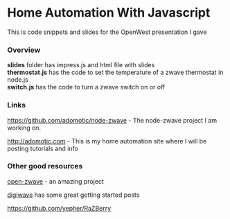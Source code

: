 # Home Automation With Javascript

This is code snippets and slides for the OpenWest presentation I gave

### Overview

__slides__ folder has impress.js and html file with slides  
__thermostat.js__ has the code to set the temperature of a zwave thermostat in node.js  
__switch.js__ has the code to turn a zwave switch on or off  

### Links

https://github.com/adomotic/node-zwave - The node-zwave project I am working on.

http://adomotic.com - This is my home automation site where I will be posting tutorials and info

### Other good resources

[open-zwave](https://code.google.com/p/open-zwave/) - an amazing project

[digiwave](http://www.digiwave.dk/en/programming/an-introduction-to-z-wave-programming-in-c/) has some great getting started posts

https://github.com/yepher/RaZBerry


